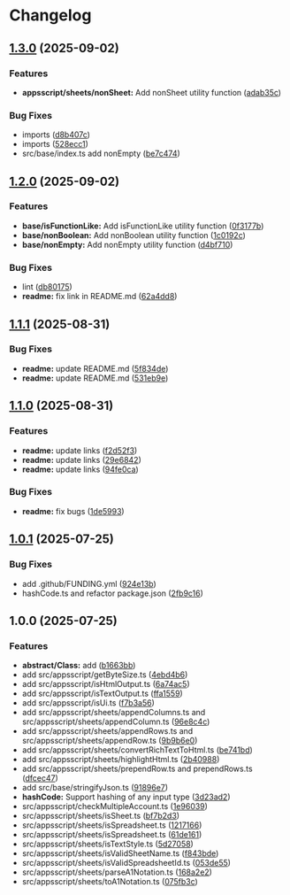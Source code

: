 # Changelog

## [1.3.0](https://github.com/MaksymStoianov/appsscript-utils/compare/v1.2.0...v1.3.0) (2025-09-02)


### Features

* **appsscript/sheets/nonSheet:** Add nonSheet utility function ([adab35c](https://github.com/MaksymStoianov/appsscript-utils/commit/adab35cbe0561ed520bdf4f06b3fb8e60d0e3f17))


### Bug Fixes

* imports ([d8b407c](https://github.com/MaksymStoianov/appsscript-utils/commit/d8b407c46eb74a0a7277b435eb22eb7477f830eb))
* imports ([528ecc1](https://github.com/MaksymStoianov/appsscript-utils/commit/528ecc1580f84dfe26f4676eb8fbb420ba7cf500))
* src/base/index.ts add nonEmpty ([be7c474](https://github.com/MaksymStoianov/appsscript-utils/commit/be7c47444fb462c7fc71fe15e8fc5792a28f3dbc))

## [1.2.0](https://github.com/MaksymStoianov/appsscript-utils/compare/v1.1.1...v1.2.0) (2025-09-02)


### Features

* **base/isFunctionLike:** Add isFunctionLike utility function ([0f3177b](https://github.com/MaksymStoianov/appsscript-utils/commit/0f3177b5857a319c5eac51acd8d5d80a8fcc50fb))
* **base/nonBoolean:** Add nonBoolean utility function ([1c0192c](https://github.com/MaksymStoianov/appsscript-utils/commit/1c0192c14ca2f2a8e6e3120716f8c17c7e440ca7))
* **base/nonEmpty:** Add nonEmpty utility function ([d4bf710](https://github.com/MaksymStoianov/appsscript-utils/commit/d4bf7101d900923decee3261d048ede7d1f41108))


### Bug Fixes

* lint ([db80175](https://github.com/MaksymStoianov/appsscript-utils/commit/db80175b87a03a056c1900d8382d786063511566))
* **readme:** fix link in README.md ([62a4dd8](https://github.com/MaksymStoianov/appsscript-utils/commit/62a4dd897b93951452edc89d2ed2568db044e4de))

## [1.1.1](https://github.com/MaksymStoianov/appsscript-utils/compare/v1.1.0...v1.1.1) (2025-08-31)


### Bug Fixes

* **readme:** update README.md ([5f834de](https://github.com/MaksymStoianov/appsscript-utils/commit/5f834ded6e269349bbe564abac9603456c7b823d))
* **readme:** update README.md ([531eb9e](https://github.com/MaksymStoianov/appsscript-utils/commit/531eb9e5d195df4f0806e25a13e98ea607331f45))

## [1.1.0](https://github.com/MaksymStoianov/appsscript-utils/compare/v1.0.1...v1.1.0) (2025-08-31)


### Features

* **readme:** update links ([f2d52f3](https://github.com/MaksymStoianov/appsscript-utils/commit/f2d52f32175a345faf137a57c11c79e60eb5f264))
* **readme:** update links ([29e6842](https://github.com/MaksymStoianov/appsscript-utils/commit/29e684262beaa930ef47f25bfef0bad2381c003c))
* **readme:** update links ([94fe0ca](https://github.com/MaksymStoianov/appsscript-utils/commit/94fe0ca45ac06f3408c1d13440067cd232942ccf))


### Bug Fixes

* **readme:** fix bugs ([1de5993](https://github.com/MaksymStoianov/appsscript-utils/commit/1de59937c5da818caf81d201c1cadd66888e3de8))

## [1.0.1](https://github.com/MaksymStoianov/appsscript-utils/compare/v1.0.0...v1.0.1) (2025-07-25)

### Bug Fixes

- add .github/FUNDING.yml ([924e13b](https://github.com/MaksymStoianov/appsscript-utils/commit/924e13bc86314c7ec20b4f7d03d96865e6510d66))
- hashCode.ts and refactor package.json ([2fb9c16](https://github.com/MaksymStoianov/appsscript-utils/commit/2fb9c161b2dc3e0c9985b36d373e3e4272c32928))

## 1.0.0 (2025-07-25)

### Features

- **abstract/Class:** add ([b1663bb](https://github.com/MaksymStoianov/appsscript-utils/commit/b1663bbcd764f4b5b24962cceb7241f63481612e))
- add src/appsscript/getByteSize.ts ([4ebd4b6](https://github.com/MaksymStoianov/appsscript-utils/commit/4ebd4b67ab7ebb3f6711331bb34974df48118fce))
- add src/appsscript/isHtmlOutput.ts ([6a74ac5](https://github.com/MaksymStoianov/appsscript-utils/commit/6a74ac5c96c4b66e1380423582622a1451718c06))
- add src/appsscript/isTextOutput.ts ([ffa1559](https://github.com/MaksymStoianov/appsscript-utils/commit/ffa1559968978e6bf9d12e0da3ea314942700005))
- add src/appsscript/isUi.ts ([f7b3a56](https://github.com/MaksymStoianov/appsscript-utils/commit/f7b3a562b2841f8572d088e24d86b5d4e7079cc5))
- add src/appsscript/sheets/appendColumns.ts and src/appsscript/sheets/appendColumn.ts ([96e8c4c](https://github.com/MaksymStoianov/appsscript-utils/commit/96e8c4c84664eeafadec8a389095996b9f280b2c))
- add src/appsscript/sheets/appendRows.ts and src/appsscript/sheets/appendRow.ts ([9b9b6e0](https://github.com/MaksymStoianov/appsscript-utils/commit/9b9b6e0d6eb66905da26d17a308b01b22a250296))
- add src/appsscript/sheets/convertRichTextToHtml.ts ([be741bd](https://github.com/MaksymStoianov/appsscript-utils/commit/be741bdaeccfc3776c22c55d4db43e0f0f638823))
- add src/appsscript/sheets/highlightHtml.ts ([2b40988](https://github.com/MaksymStoianov/appsscript-utils/commit/2b40988cfd26b165dedd73307f888cfbf75087e4))
- add src/appsscript/sheets/prependRow.ts and prependRows.ts ([dfcec47](https://github.com/MaksymStoianov/appsscript-utils/commit/dfcec478168cd1da554188ffad44b19e52fd6fdd))
- add src/base/stringifyJson.ts ([91896e7](https://github.com/MaksymStoianov/appsscript-utils/commit/91896e7de82121f652c053205a8802205bd90d69))
- **hashCode:** Support hashing of any input type ([3d23ad2](https://github.com/MaksymStoianov/appsscript-utils/commit/3d23ad2cdb9eba0bb24bb9f8866ebd0536c0a59a))
- src/appsscript/checkMultipleAccount.ts ([1e96039](https://github.com/MaksymStoianov/appsscript-utils/commit/1e960393f9b58fe5e8b6bc5d06e642d33561cb73))
- src/appsscript/sheets/isSheet.ts ([bf7b2d3](https://github.com/MaksymStoianov/appsscript-utils/commit/bf7b2d394f730e3ce431c944537135100221b0a4))
- src/appsscript/sheets/isSpreadsheet.ts ([1217166](https://github.com/MaksymStoianov/appsscript-utils/commit/1217166e87592af4380ef00a1c14b923d3888d1c))
- src/appsscript/sheets/isSpreadsheet.ts ([61de161](https://github.com/MaksymStoianov/appsscript-utils/commit/61de161bec2358c02783c4b2f4fbd430ea5d21f0))
- src/appsscript/sheets/isTextStyle.ts ([5d27058](https://github.com/MaksymStoianov/appsscript-utils/commit/5d270581b6002ad120df110879ad858ce897ec89))
- src/appsscript/sheets/isValidSheetName.ts ([f843bde](https://github.com/MaksymStoianov/appsscript-utils/commit/f843bdea6f00228bc3bc7dcfb4859495a30cdc57))
- src/appsscript/sheets/isValidSpreadsheetId.ts ([053de55](https://github.com/MaksymStoianov/appsscript-utils/commit/053de555102d5efbc4b853fdad7f60314d500d1a))
- src/appsscript/sheets/parseA1Notation.ts ([168a2e2](https://github.com/MaksymStoianov/appsscript-utils/commit/168a2e207d4630016371add9c6509485c09ba7ec))
- src/appsscript/sheets/toA1Notation.ts ([075fb3c](https://github.com/MaksymStoianov/appsscript-utils/commit/075fb3c81e7d855aff01f34e6a12a88b2f111e6c))
